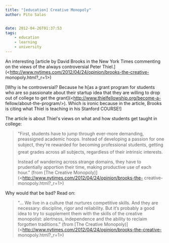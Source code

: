 ```yaml
---
title: "[education] Creative Monopoly"
author: Pito Salas


date: 2012-04-26T01:37:53
tags:
    - education
    - learning
    - university
---
```




An interesting [article by David Brooks in the New York Times commenting on
the views of the always controversial Peter
Thiel.](<http://www.nytimes.com/2012/04/24/opinion/brooks-the-creative-
monopoly.html?_r=1>)

[Why is he controversial? Because he h[as a grant program for students who are
so passionate about their startup idea that they are willing to drop out of
college to get the grant](<http://www.thielfellowship.org/become-a-
fellow/about-the-program/>). Which is ironic because in the article, Brooks is
citing what Thiel is teaching in his Stanford COURSE!]

The article is about Thiel's views on what and how students get taught in
college:

> "First, students have to jump through ever-more demanding, preassigned
> academic hoops. Instead of developing a passion for one subject, they're
> rewarded for becoming professional students, getting great grades across all
> subjects, regardless of their intrinsic interests.
>
> Instead of wandering across strange domains, they have to prudentially
> apportion their time, making productive use of each hour." (from [The
> Creative Monopoly)](<http://www.nytimes.com/2012/04/24/opinion/brooks-the-
> creative-monopoly.html?_r=1>)

Why would that be bad? Read on:

> "… We live in a culture that nurtures competitive skills. And they are
> necessary: discipline, rigor and reliability. But it’s probably a good idea
> to try to supplement them with the skills of the creative monopolist:
> alertness, independence and the ability to reclaim forgotten traditions."
> (from [The Creative
> Monopoly)](<http://www.nytimes.com/2012/04/24/opinion/brooks-the-creative-
> monopoly.html?_r=1>)


